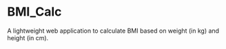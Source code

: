 # BMI_Calc
A lightweight web application to calculate BMI based on weight (in kg) and height (in cm).
